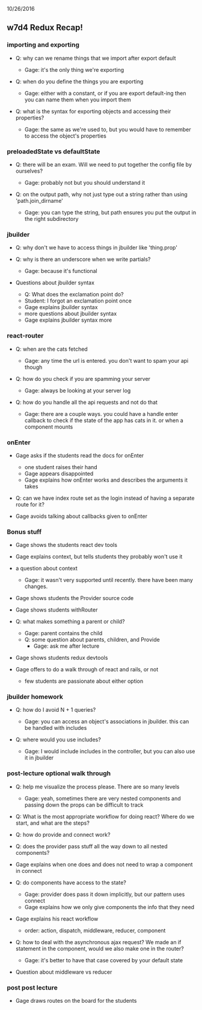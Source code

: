 10/26/2016

## w7d4 Redux Recap!

### importing and exporting

* Q: why can we rename things that we import after export default
  - Gage: it's the only thing we're exporting

* Q: when do you define the things you are exporting
  - Gage: either with a constant, or if you are export default-ing then you can name them when you import them

* Q: what is the syntax for exporting objects and accessing their properties?
  - Gage: the same as we're used to, but you would have to remember to access the object's properties

### preloadedState vs defaultState


* Q: there will be an exam. Will we need to put together the config file by ourselves?
  - Gage: probably not but you should understand it

* Q: on the output path, why not just type out a string rather than using 'path.join_dirname'
  - Gage: you can type the string, but path ensures you put the output in the right subdirectory

### jbuilder

* Q: why don't we have to access things in jbuilder like 'thing.prop'

* Q: why is there an underscore when we write partials?
  - Gage: because it's functional

* Questions about jbuilder syntax
  - Q: What does the exclamation point do?
  - Student: I forgot an exclamation point once
  - Gage explains jbuilder syntax
  - more questions about jbuilder syntax
  - Gage explains jbuilder syntax more

### react-router

* Q: when are the cats fetched
  - Gage: any time the url is entered. you don't want to spam your api though

* Q: how do you check if you are spamming your server
  - Gage: always be looking at your server log

* Q: how do you handle all the api requests and not do that
  - Gage: there are a couple ways. you could have a handle enter callback to check if the state of the app has cats in it. or when a component mounts 

### onEnter

* Gage asks if the students read the docs for onEnter
  - one student raises their hand
  - Gage appears disappointed
  - Gage explains how onEnter works and describes the arguments it takes

* Q: can we have index route set as the login instead of having a separate route for it?

* Gage avoids talking about callbacks given to onEnter

### Bonus stuff

* Gage shows the students react dev tools
* Gage explains context, but tells students they probably won't use it

* a question about context
  - Gage: it wasn't very supported until recently. there have been many changes.

* Gage shows students the Provider source code
* Gage shows students withRouter

* Q: what makes something a parent or child?
  - Gage: parent contains the child
  - Q: some question about parents, children, and Provide
    - Gage: ask me after lecture

* Gage shows students redux devtools

* Gage offers to do a walk through of react and rails, or not
  - few students are passionate about either option

### jbuilder homework
* Q: how do I avoid N + 1 queries?
  - Gage: you can access an object's associations in jbuilder. this can be handled with includes

* Q: where would you use includes?
  - Gage: I would include includes in the controller, but you can also use it in jbuilder

### post-lecture optional walk through

* Q: help me visualize the process please. There are so many levels
  - Gage: yeah, sometimes there are very nested components and passing down the props can be difficult to track

* Q: What is the most appropriate workflow for doing react? Where do we start, and what are the steps?

* Q: how do provide and connect work?

* Q: does the provider pass stuff all the way down to all nested components?

* Gage explains when one does and does not need to wrap a component in connect

* Q: do components have access to the state?
  - Gage: provider does pass it down implicitly, but our pattern uses connect
  - Gage explains how we only give components the info that they need

* Gage explains his react workflow
  - order: action, dispatch, middleware, reducer, component

* Q: how to deal with the asynchronous ajax request? We made an if statement in the component, would we also make one in the router?
  - Gage: it's better to have that case covered by your default state

* Question about middleware vs reducer

### post post lecture

* Gage draws routes on the board for the students
